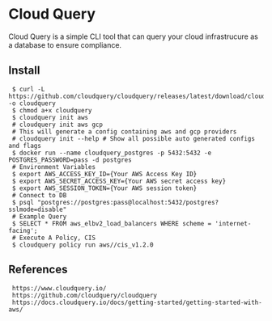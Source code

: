 Cloud Query
=====

Cloud Query is a simple CLI tool that can query your cloud infrastrucure as a database to ensure compliance.  

Install
-------

     $ curl -L https://github.com/cloudquery/cloudquery/releases/latest/download/cloudquery_linux_x86_64 -o cloudquery 
     $ chmod a+x cloudquery 
     $ cloudquery init aws 
     # cloudquery init aws gcp  
     # This will generate a config containing aws and gcp providers 
     # cloudquery init --help # Show all possible auto generated configs and flags 
     $ docker run --name cloudquery_postgres -p 5432:5432 -e POSTGRES_PASSWORD=pass -d postgres 
     # Environment Variables 
     $ export AWS_ACCESS_KEY_ID={Your AWS Access Key ID} 
     $ export AWS_SECRET_ACCESS_KEY={Your AWS secret access key} 
     $ export AWS_SESSION_TOKEN={Your AWS session token} 
     # Connect to DB 
     $ psql "postgres://postgres:pass@localhost:5432/postgres?sslmode=disable" 
     # Example Query 
     $ SELECT * FROM aws_elbv2_load_balancers WHERE scheme = 'internet-facing'; 
     # Execute A Policy, CIS 
     $ cloudquery policy run aws//cis_v1.2.0 


References
----------

     https://www.cloudquery.io/ 
     https://github.com/cloudquery/cloudquery 
     https://docs.cloudquery.io/docs/getting-started/getting-started-with-aws/ 
